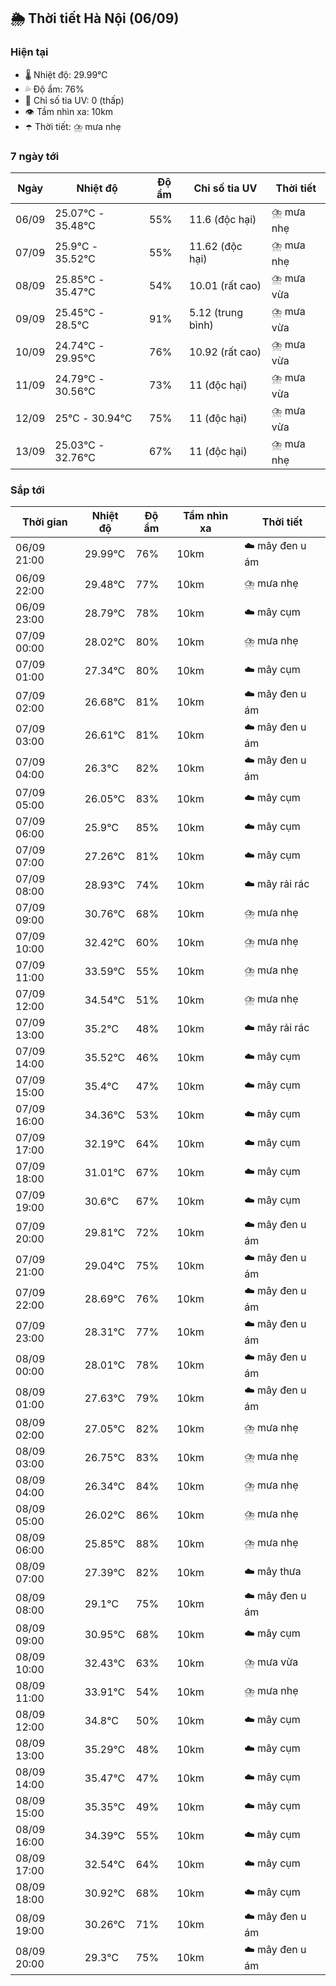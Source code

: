 ## 🌦️ Thời tiết Hà Nội (06/09)

### Hiện tại

- 🌡️ Nhiệt độ: 29.99℃
- 💦 Độ ẩm: 76%
- 🌟 Chỉ số tia UV: 0 (thấp)
- 👁️ Tầm nhìn xa: 10km
- ☂️ Thời tiết: ⛈️ mưa nhẹ

### 7 ngày tới

| Ngày | Nhiệt độ | Độ ẩm | Chỉ số tia UV | Thời tiết |
| --- | --- | --- | --- | --- |
| 06/09 | 25.07℃ - 35.48℃ | 55% | 11.6 (độc hại) | ⛈️ mưa nhẹ |
| 07/09 | 25.9℃ - 35.52℃ | 55% | 11.62 (độc hại) | ⛈️ mưa nhẹ |
| 08/09 | 25.85℃ - 35.47℃ | 54% | 10.01 (rất cao) | ⛈️ mưa vừa |
| 09/09 | 25.45℃ - 28.5℃ | 91% | 5.12 (trung bình) | ⛈️ mưa vừa |
| 10/09 | 24.74℃ - 29.95℃ | 76% | 10.92 (rất cao) | ⛈️ mưa vừa |
| 11/09 | 24.79℃ - 30.56℃ | 73% | 11 (độc hại) | ⛈️ mưa vừa |
| 12/09 | 25℃ - 30.94℃ | 75% | 11 (độc hại) | ⛈️ mưa vừa |
| 13/09 | 25.03℃ - 32.76℃ | 67% | 11 (độc hại) | ⛈️ mưa nhẹ |

### Sắp tới

| Thời gian | Nhiệt độ | Độ ẩm | Tầm nhìn xa | Thời tiết |
| --- | --- | --- | --- | --- |
| 06/09 21:00 | 29.99℃ | 76% | 10km | ☁️ mây đen u ám |
| 06/09 22:00 | 29.48℃ | 77% | 10km | ⛈️ mưa nhẹ |
| 06/09 23:00 | 28.79℃ | 78% | 10km | ☁️ mây cụm |
| 07/09 00:00 | 28.02℃ | 80% | 10km | ⛈️ mưa nhẹ |
| 07/09 01:00 | 27.34℃ | 80% | 10km | ☁️ mây cụm |
| 07/09 02:00 | 26.68℃ | 81% | 10km | ☁️ mây đen u ám |
| 07/09 03:00 | 26.61℃ | 81% | 10km | ☁️ mây đen u ám |
| 07/09 04:00 | 26.3℃ | 82% | 10km | ☁️ mây đen u ám |
| 07/09 05:00 | 26.05℃ | 83% | 10km | ☁️ mây cụm |
| 07/09 06:00 | 25.9℃ | 85% | 10km | ☁️ mây cụm |
| 07/09 07:00 | 27.26℃ | 81% | 10km | ☁️ mây cụm |
| 07/09 08:00 | 28.93℃ | 74% | 10km | ☁️ mây rải rác |
| 07/09 09:00 | 30.76℃ | 68% | 10km | ⛈️ mưa nhẹ |
| 07/09 10:00 | 32.42℃ | 60% | 10km | ⛈️ mưa nhẹ |
| 07/09 11:00 | 33.59℃ | 55% | 10km | ⛈️ mưa nhẹ |
| 07/09 12:00 | 34.54℃ | 51% | 10km | ⛈️ mưa nhẹ |
| 07/09 13:00 | 35.2℃ | 48% | 10km | ☁️ mây rải rác |
| 07/09 14:00 | 35.52℃ | 46% | 10km | ☁️ mây cụm |
| 07/09 15:00 | 35.4℃ | 47% | 10km | ☁️ mây cụm |
| 07/09 16:00 | 34.36℃ | 53% | 10km | ☁️ mây cụm |
| 07/09 17:00 | 32.19℃ | 64% | 10km | ☁️ mây cụm |
| 07/09 18:00 | 31.01℃ | 67% | 10km | ☁️ mây cụm |
| 07/09 19:00 | 30.6℃ | 67% | 10km | ☁️ mây cụm |
| 07/09 20:00 | 29.81℃ | 72% | 10km | ☁️ mây đen u ám |
| 07/09 21:00 | 29.04℃ | 75% | 10km | ☁️ mây đen u ám |
| 07/09 22:00 | 28.69℃ | 76% | 10km | ☁️ mây đen u ám |
| 07/09 23:00 | 28.31℃ | 77% | 10km | ☁️ mây đen u ám |
| 08/09 00:00 | 28.01℃ | 78% | 10km | ☁️ mây đen u ám |
| 08/09 01:00 | 27.63℃ | 79% | 10km | ☁️ mây đen u ám |
| 08/09 02:00 | 27.05℃ | 82% | 10km | ⛈️ mưa nhẹ |
| 08/09 03:00 | 26.75℃ | 83% | 10km | ⛈️ mưa nhẹ |
| 08/09 04:00 | 26.34℃ | 84% | 10km | ⛈️ mưa nhẹ |
| 08/09 05:00 | 26.02℃ | 86% | 10km | ⛈️ mưa nhẹ |
| 08/09 06:00 | 25.85℃ | 88% | 10km | ⛈️ mưa nhẹ |
| 08/09 07:00 | 27.39℃ | 82% | 10km | ☁️ mây thưa |
| 08/09 08:00 | 29.1℃ | 75% | 10km | ☁️ mây đen u ám |
| 08/09 09:00 | 30.95℃ | 68% | 10km | ☁️ mây cụm |
| 08/09 10:00 | 32.43℃ | 63% | 10km | ⛈️ mưa vừa |
| 08/09 11:00 | 33.91℃ | 54% | 10km | ⛈️ mưa nhẹ |
| 08/09 12:00 | 34.8℃ | 50% | 10km | ☁️ mây cụm |
| 08/09 13:00 | 35.29℃ | 48% | 10km | ☁️ mây cụm |
| 08/09 14:00 | 35.47℃ | 47% | 10km | ☁️ mây cụm |
| 08/09 15:00 | 35.35℃ | 49% | 10km | ☁️ mây cụm |
| 08/09 16:00 | 34.39℃ | 55% | 10km | ☁️ mây cụm |
| 08/09 17:00 | 32.54℃ | 64% | 10km | ☁️ mây cụm |
| 08/09 18:00 | 30.92℃ | 68% | 10km | ☁️ mây cụm |
| 08/09 19:00 | 30.26℃ | 71% | 10km | ☁️ mây đen u ám |
| 08/09 20:00 | 29.3℃ | 75% | 10km | ☁️ mây đen u ám |
